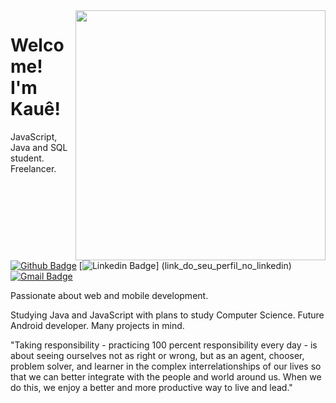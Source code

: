 <img align="right" width="400" height="400" src="https://media.giphy.com/media/LmNwrBhejkK9EFP504/giphy.gif">
 
# Welcome! I'm Kauê!

JavaScript, Java and SQL student. Freelancer.

[![Github Badge](https://img.shields.io/badge/-Github-000?style=flat-square&logo=Github&logoColor=white&link=https://github.com/kauemends)](https://github.com/kauemends)
[![Linkedin Badge](https://img.shields.io/badge/-LinkedIn-blue?style=flat-square&logo=Linkedin&logoColor=white&link=link_do_seu_perfil_no_linkedin)]
(link_do_seu_perfil_no_linkedin)
[![Gmail Badge](https://img.shields.io/badge/-Gmail-c14438?style=flat-square&logo=Gmail&logoColor=white&link=mailto:kauemendesprofissional@gmail.com)](mailto:kauemendesprofissional@gmail.com)
 
Passionate about web and mobile development.

Studying Java and JavaScript with plans to study Computer Science. Future Android developer. Many projects in mind.
 
"Taking responsibility - practicing 100 percent responsibility every day - is about seeing ourselves not as right or wrong, but as an agent, chooser, problem solver, and learner 
in the complex interrelationships of our lives so that we can better integrate with the people and world around us. When we do this, we enjoy a better and more productive way to 
live and lead."

